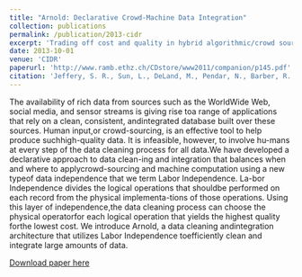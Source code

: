 ```yaml
---
title: "Arnold: Declarative Crowd-Machine Data Integration"
collection: publications
permalink: /publication/2013-cidr
excerpt: 'Trading off cost and quality in hybrid algorithmic/crowd sourced learning systems'
date: 2013-10-01
venue: 'CIDR'
paperurl: 'http://www.ramb.ethz.ch/CDstore/www2011/companion/p145.pdf'
citation: 'Jeffery, S. R., Sun, L., DeLand, M., Pendar, N., Barber, R., & Galdi, A. (2013). Arnold: Declarative Crowd-Machine Data Integration. In CIDR.'
---
```

The availability of rich data from sources such as the WorldWide Web, social media, and sensor streams is giving rise toa range of applications that rely on a clean, consistent, andintegrated database built over these sources.  Human input,or crowd-sourcing, is an effective tool to help produce suchhigh-quality data.   It is infeasible,  however,  to involve hu-mans at every step of the data cleaning process for all data.We  have  developed  a  declarative  approach  to  data  clean-ing and integration that balances when and where to applycrowd-sourcing and machine computation using a new typeof data independence that we term Labor Independence. La-bor Independence divides the logical operations that shouldbe performed on each record from the physical implementa-tions of those operations.  Using this layer of independence,the data cleaning process can choose the physical operatorfor each logical operation that yields the highest quality forthe lowest cost.  We introduce Arnold, a data cleaning andintegration architecture that utilizes Labor Independence toefficiently clean and integrate large amounts of data.

[Download paper here](http://www.ramb.ethz.ch/CDstore/www2011/companion/p145.pdf)





